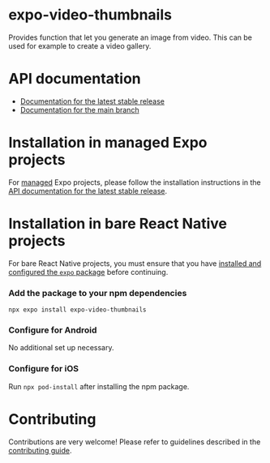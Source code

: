 # expo-video-thumbnails

Provides function that let you generate an image from video. This can be used for example to create a video gallery.

# API documentation

- [Documentation for the latest stable release](https://docs.expo.dev/versions/latest/sdk/video-thumbnails/)
- [Documentation for the main branch](https://docs.expo.dev/versions/unversioned/sdk/video-thumbnails/)

# Installation in managed Expo projects

For [managed](https://docs.expo.dev/archive/managed-vs-bare/) Expo projects, please follow the installation instructions in the [API documentation for the latest stable release](https://docs.expo.dev/versions/latest/sdk/video-thumbnails/).

# Installation in bare React Native projects

For bare React Native projects, you must ensure that you have [installed and configured the `expo` package](https://docs.expo.dev/bare/installing-expo-modules/) before continuing.

### Add the package to your npm dependencies

```
npx expo install expo-video-thumbnails
```

### Configure for Android

No additional set up necessary.

### Configure for iOS

Run `npx pod-install` after installing the npm package.

# Contributing

Contributions are very welcome! Please refer to guidelines described in the [contributing guide](https://github.com/expo/expo#contributing).
